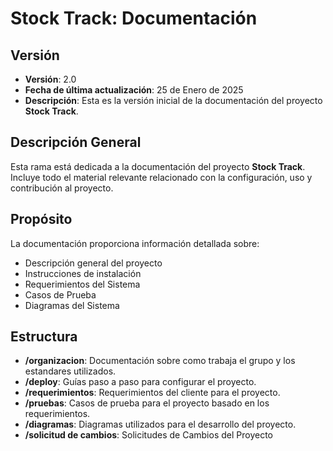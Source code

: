 # Stock Track: Documentación

## Versión
- **Versión**: 2.0
- **Fecha de última actualización**: 25 de Enero de 2025
- **Descripción**: Esta es la versión inicial de la documentación del proyecto **Stock Track**.

## Descripción General

Esta rama está dedicada a la documentación del proyecto **Stock Track**. Incluye todo el material relevante relacionado con la configuración, uso y contribución al proyecto.

## Propósito

La documentación proporciona información detallada sobre:

- Descripción general del proyecto
- Instrucciones de instalación
- Requerimientos del Sistema
- Casos de Prueba
- Diagramas del Sistema

## Estructura

- **/organizacion**: Documentación sobre como trabaja el grupo y los estandares utilizados.
- **/deploy**: Guías paso a paso para configurar el proyecto.
- **/requerimientos**: Requerimientos del cliente para el proyecto.
- **/pruebas**: Casos de prueba para el proyecto basado en los requerimientos.
- **/diagramas**: Diagramas utilizados para el desarrollo del proyecto.
- **/solicitud de cambios**: Solicitudes de Cambios del Proyecto 